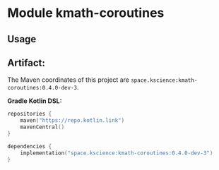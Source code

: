 # Module kmath-coroutines

## Usage

## Artifact:

The Maven coordinates of this project are `space.kscience:kmath-coroutines:0.4.0-dev-3`.

**Gradle Kotlin DSL:**

```kotlin
repositories {
    maven("https://repo.kotlin.link")
    mavenCentral()
}

dependencies {
    implementation("space.kscience:kmath-coroutines:0.4.0-dev-3")
}
```
